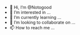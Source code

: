- 👋 Hi, I’m @Notogood
- 👀 I’m interested in ...
- 🌱 I’m currently learning ...
- 💞️ I’m looking to collaborate on ...
- 📫 How to reach me ...

<!---
Notogood/Notogood is a ✨ special ✨ repository because its `README.md` (this file) appears on your GitHub profile.
You can click the Preview link to take a look at your changes.
--hi im nim notgood... my phone has been hacked and im neim new to developer era so need help getting them off->
